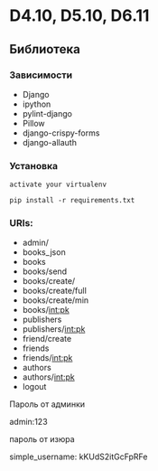 # D4.10, D5.10, D6.11
## Библиотека

### Зависимости
* Django
* ipython
* pylint-django
* Pillow
* django-crispy-forms
* django-allauth

### Установка 
`activate your virtualenv`

`pip install -r requirements.txt`

### URls:
* admin/
* books_json
* books 
* books/send
* books/create/
* books/create/full
* books/create/min
* books/<int:pk>
* publishers 
* publishers/<int:pk>
* friend/create
* friends
* friends/<int:pk>
* authors
* authors/<int:pk>
* logout

Пароль от админки

admin:123


пароль от изюра

simple_username: kKUdS2itGcFpRFe